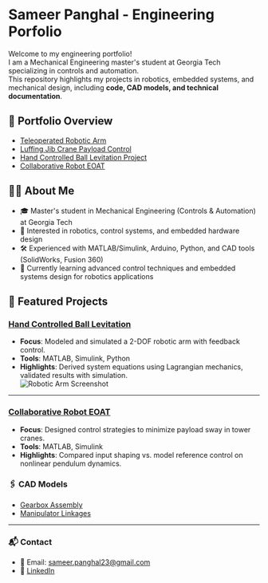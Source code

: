 # Sameer Panghal - Engineering Porfolio
Welcome to my engineering portfolio!  
I am a Mechanical Engineering master's student at Georgia Tech specializing in controls and automation.  
This repository highlights my projects in robotics, embedded systems, and mechanical design, including **code, CAD models, and technical documentation**.

## 📂 Portfolio Overview
- [Teleoperated Robotic Arm](./6705)
- [Luffing Jib Crane Payload Control](./research)
- [Hand Controlled Ball Levitation Project](./4012)
- [Collaborative Robot EOAT](./vitesco)

## 👨‍💻 About Me
- 🎓 Master's student in Mechanical Engineering (Controls & Automation) at Georgia Tech  
- 🤖 Interested in robotics, control systems, and embedded hardware design  
- 🛠️ Experienced with MATLAB/Simulink, Arduino, Python, and CAD tools (SolidWorks, Fusion 360)  
- 🌱 Currently learning advanced control techniques and embedded systems design for robotics applications

## 🚀 Featured Projects

### [Hand Controlled Ball Levitation](./4012)
- **Focus**: Modeled and simulated a 2-DOF robotic arm with feedback control.  
- **Tools**: MATLAB, Simulink, Python  
- **Highlights**: Derived system equations using Lagrangian mechanics, validated results with simulation.  
![Robotic Arm Screenshot](./robotics-arm-simulation/docs/simulation.png)

---

### [Collaborative Robot EOAT](./vitesco)
- **Focus**: Designed control strategies to minimize payload sway in tower cranes.  
- **Tools**: MATLAB, Simulink  
- **Highlights**: Compared input shaping vs. model reference control on nonlinear pendulum dynamics.

### 🖇️ CAD Models
- [Gearbox Assembly](./cad-projects/gearbox)
- [Manipulator Linkages](./cad-projects/linkages)

---

### 📬 Contact
- 📧 Email: sameer.panghal23@gmail.com  
- 💼 [LinkedIn](https://linkedin.com/in/sameerpanghal)


